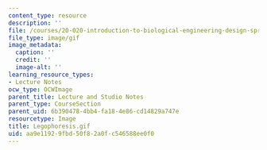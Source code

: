 ```yaml
---
content_type: resource
description: ''
file: /courses/20-020-introduction-to-biological-engineering-design-spring-2009/aa9e11929fbd50f82a0fc546588ee0f0_Legophoresis.gif
file_type: image/gif
image_metadata:
  caption: ''
  credit: ''
  image-alt: ''
learning_resource_types:
- Lecture Notes
ocw_type: OCWImage
parent_title: Lecture and Studio Notes
parent_type: CourseSection
parent_uid: 6b390478-4bb4-fa18-4e86-cd14829a747e
resourcetype: Image
title: Legophoresis.gif
uid: aa9e1192-9fbd-50f8-2a0f-c546588ee0f0
---
```

